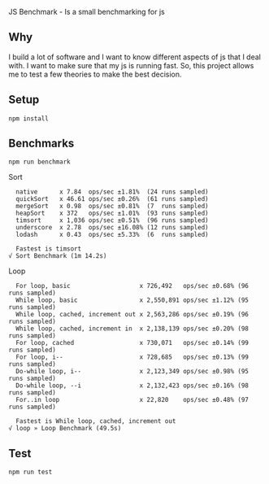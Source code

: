 JS Benchmark - Is a small benchmarking for js

Why
---
I build a lot of software and I want to know different aspects of js that I deal with. I want to make sure that my js is running fast. So, this project allows me to test a few theories to make the best decision.

  
Setup
---
 
```
npm install
```

Benchmarks
---

```
npm run benchmark
```

Sort
```
  native      x 7.84  ops/sec ±1.81%  (24 runs sampled)
  quickSort   x 46.61 ops/sec ±0.26%  (61 runs sampled)
  mergeSort   x 0.98  ops/sec ±0.81%  (7  runs sampled)
  heapSort    x 372   ops/sec ±1.01%  (93 runs sampled)
  timsort     x 1,036 ops/sec ±0.51%  (96 runs sampled)
  underscore  x 2.78  ops/sec ±16.08% (12 runs sampled)
  lodash      x 0.43  ops/sec ±5.33%  (6  runs sampled)
  
  Fastest is timsort
√ Sort Benchmark (1m 14.2s)
```

Loop
```
  For loop, basic                   x 726,492   ops/sec ±0.68% (96 runs sampled)
  While loop, basic                 x 2,550,891 ops/sec ±1.12% (95 runs sampled)
  While loop, cached, increment out x 2,563,286 ops/sec ±0.19% (96 runs sampled)
  While loop, cached, increment in  x 2,138,139 ops/sec ±0.20% (98 runs sampled)
  For loop, cached                  x 730,071   ops/sec ±0.14% (99 runs sampled)
  For loop, i--                     x 728,685   ops/sec ±0.13% (99 runs sampled)
  Do-while loop, i--                x 2,123,349 ops/sec ±0.98% (95 runs sampled)
  Do-while loop, --i                x 2,132,423 ops/sec ±0.16% (98 runs sampled)
  For..in loop                      x 22,820    ops/sec ±0.48% (97 runs sampled)

  Fastest is While loop, cached, increment out
√ loop » Loop Benchmark (49.5s)
```


Test
---

```
npm run test
```